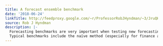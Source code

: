 ```yaml
---
title: A forecast ensemble benchmark
date: '2018-06-24'
linkTitle: http://feedproxy.google.com/~r/ProfessorRobJHyndman/~3/JruQKGou2Xw/
source: Rob J Hyndman
description: |-
  Forecasting benchmarks are very important when testing new forecasting methods, to see how well they perform against some simple alternatives. Every week I get sent papers proposing new forecasting methods that fail to do better than even the simplest benchmark. They are rejected without review.
  Typical benchmarks include the naïve method (especially for finance and economic data), the seasonal naïve method (for seasonal data), an automatically selected ETS model, and an automatically selected A
---
```

